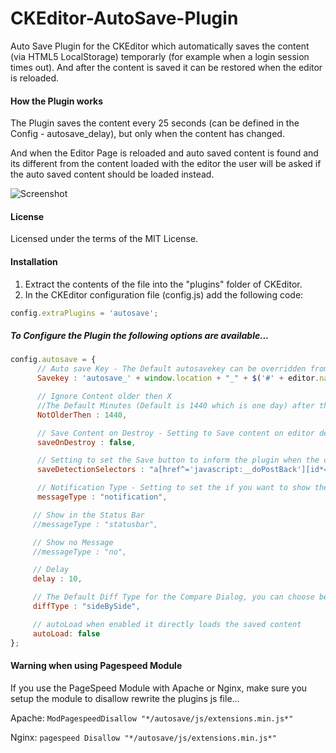 CKEditor-AutoSave-Plugin
========================

Auto Save Plugin for the CKEditor which automatically saves the content (via HTML5 LocalStorage) temporarly (for example when a login session times out). 
And after the content is saved it can be restored when the editor is reloaded.

#### How the Plugin works

The Plugin saves the content every 25 seconds (can be defined in the Config - autosave_delay), but only when the content has changed.

And when the Editor Page is reloaded and auto saved content is found and its different from the content loaded with the editor the user will be asked if the auto saved content should be loaded instead.


![Screenshot](http://www.watchersnet.de/Portals/0/screenshots/dnn/AutoSaveDiffDialog.png)

#### License

Licensed under the terms of the MIT License.

#### Installation

 1. Extract the contents of the file into the "plugins" folder of CKEditor.
 2. In the CKEditor configuration file (config.js) add the following code:

````js
config.extraPlugins = 'autosave';
````

##### To Configure the Plugin the following options are available...


````js
config.autosave = { 
      // Auto save Key - The Default autosavekey can be overridden from the config ...
      Savekey : 'autosave_' + window.location + "_" + $('#' + editor.name).attr('name'),

      // Ignore Content older then X
      //The Default Minutes (Default is 1440 which is one day) after the auto saved content is ignored can be overidden from the config ...
      NotOlderThen : 1440,

      // Save Content on Destroy - Setting to Save content on editor destroy (Default is false) ...
      saveOnDestroy : false,

      // Setting to set the Save button to inform the plugin when the content is saved by the user and doesn't need to be stored temporary ...
      saveDetectionSelectors : "a[href^='javascript:__doPostBack'][id*='Save'],a[id*='Cancel']",

      // Notification Type - Setting to set the if you want to show the "Auto Saved" message, and if yes you can show as Notification or as Message in the Status bar (Default is "notification")
      messageType : "notification",

     // Show in the Status Bar
     //messageType : "statusbar",

     // Show no Message
     //messageType : "no",

     // Delay
     delay : 10,

     // The Default Diff Type for the Compare Dialog, you can choose between "sideBySide" or "inline". Default is "sideBySide"
     diffType : "sideBySide",

     // autoLoad when enabled it directly loads the saved content
     autoLoad: false
};
````

#### Warning when using Pagespeed Module
If you use the PageSpeed Module with Apache or Nginx, make sure you setup the module to disallow rewrite the plugins js file...

Apache:
`ModPagespeedDisallow "*/autosave/js/extensions.min.js*"`

Nginx: 
`pagespeed Disallow "*/autosave/js/extensions.min.js*"`